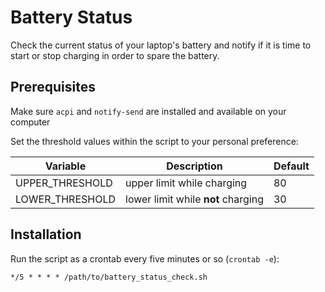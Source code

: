 # Battery Status

Check the current status of your laptop's battery and notify if it is time to start or stop charging in order to spare the battery.

## Prerequisites

Make sure `acpi` and `notify-send` are installed and available on your computer

Set the threshold values within the script to your personal preference:

| Variable        | Description                        | Default |
|-----------------|------------------------------------|---------|
| UPPER_THRESHOLD | upper limit while charging         | 80      |
| LOWER_THRESHOLD | lower limit while **not** charging | 30      |

## Installation

Run the script as a crontab every five minutes or so (`crontab -e`):

```shell-script
*/5 * * * * /path/to/battery_status_check.sh
```
